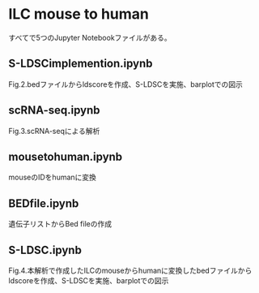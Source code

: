 # ILC mouse to human
すべてで5つのJupyter Notebookファイルがある。

## S-LDSCimplemention.ipynb
Fig.2.bedファイルからldscoreを作成、S-LDSCを実施、barplotでの図示
## scRNA-seq.ipynb
Fig.3.scRNA-seqによる解析
## mousetohuman.ipynb
mouseのIDをhumanに変換
## BEDfile.ipynb
遺伝子リストからBed fileの作成
## S-LDSC.ipynb
Fig.4.本解析で作成したILCのmouseからhumanに変換したbedファイルからldscoreを作成、S-LDSCを実施、barplotでの図示
